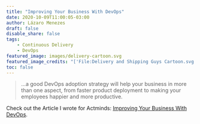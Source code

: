 ```yaml
---
title: "Improving Your Business With DevOps"
date: 2020-10-09T11:00:05-03:00
author: Lázaro Menezes
draft: false
disable_share: false
tags: 
    - Continuous Delivery
    - DevOps
featured_image: images/delivery-cartoon.svg
featured_image_credits: "['File:Delivery and Shipping Guys Cartoon.svg'](https://commons.wikimedia.org/w/index.php?curid=69760875) by [Free Clip Art](https://vectortoons.com/free-stuff/) is licensed under [CC BY-SA 4.0](https://creativecommons.org/licenses/by-sa/4.0?ref=ccsearch&atype=html')"
toc: false
---
```


> ...a good DevOps adoption strategy will help your business in more than one aspect, from faster product deployment to making your employees happier and more productive.

Check out the Article I wrote for Actminds: [Improving Your Business With DevOps](https://www.actminds.com/blog/improving-your-business-with-devops/).